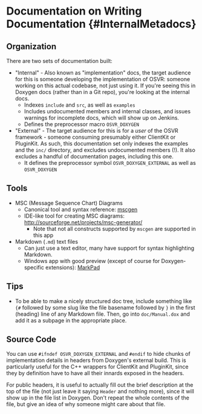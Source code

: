# Documentation on Writing Documentation {#InternalMetadocs}

## Organization
There are two sets of documentation built:

- "Internal" - Also known as "implementation" docs, the target audience for this is someone developing the implementation of OSVR: someone working on this actual codebase, not just using it. If you're seeing this in Doxygen docs (rather than in a Git repo), you're looking at the internal docs.
	- Indexes `include` and `src`, as well as `examples`
	- Includes undocumented members and internal classes, and issues warnings for incomplete docs, which will show up on Jenkins.
	- Defines the preprocessor macro `OSVR_DOXYGEN`
- "External" - The target audience for this is for a _user_ of the OSVR framework - someone consuming presumably either ClientKit or PluginKit. As such, this documentation set only indexes the examples and the `inc/` directory, and excludes undocumented members (!). It also excludes a handful of documentation pages, including this one.
	- It defines the preprocessor symbol `OSVR_DOXYGEN_EXTERNAL` as well as `OSVR_DOXYGEN`

## Tools
- MSC (Message Sequence Chart) Diagrams
	- Canonical tool and syntax reference: [mscgen](http://www.mcternan.me.uk/mscgen/)
	- IDE-like tool for creating MSC diagrams: <http://sourceforge.net/projects/msc-generator/>
		- Note that not all constructs supported by `mscgen` are supported in this app
- Markdown (`.md`) text files
	- Can just use a text editor, many have support for syntax highlighting Markdown.
	- Windows app with good preview (except of course for Doxygen-specific extensions): [MarkPad](http://code52.org/DownmarkerWPF/)

## Tips

- To be able to make a nicely structured doc tree, include something like `{#` followed by some slug like the file basename followed by `}` in the first (heading) line of any Markdown file. Then, go into `doc/Manual.dox` and add it as a subpage in the appropriate place.

## Source Code
You can use `#ifndef OSVR_DOXYGEN_EXTERNAL` and `#endif` to hide chunks of implementation details in headers from Doxygen's external build. This is particularly useful for the C++ wrappers for ClientKit and PluginKit, since they by definition have to have all their innards exposed in the headers.

For public headers, it is useful to actually fill out the brief description at the top of the file (not just leave it saying `Header` and nothing more), since it will show up in the file list in Doxygen. Don't repeat the whole contents of the file, but give an idea of why someone might care about that file.